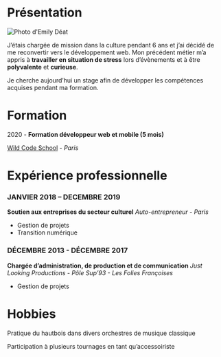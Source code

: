 # Présentation

![Photo d'Emily Déat](https://media-exp1.licdn.com/dms/image/C4E03AQGCJ5UrogOE-w/profile-displayphoto-shrink_200_200/0?e=1590624000&v=beta&t=A98pV742KSo2UUdxlOD3VFe7GWJ6-C6vMQqloZ3vvAI)

J’étais chargée de mission dans la culture  pendant 6 ans et j’ai décidé de me reconvertir vers le développement web.
Mon précédent métier m’a appris à **travailler en situation de stress** lors d’évènements et à être **polyvalente** et **curieuse**.


Je cherche aujourd’hui un stage afin de développer les compétences acquises pendant ma formation.


# Formation

2020 - **Formation développeur web et mobile (5 mois)**

[Wild Code School](https://www.wildcodeschool.com/fr-FR) - *Paris*


# Expérience professionnelle

### JANVIER 2018 – DECEMBRE 2019 

**Soutien aux entreprises du secteur culturel**
*Auto-entrepreneur - Paris*

* Gestion de projets
* Transition numérique 


### DÉCEMBRE 2013 - DÉCEMBRE 2017

**Chargée d’administration, de production et de communication**
*Just Looking Productions - Pôle Sup’93 - Les Folies Françoises*

* Gestion de projets 


# Hobbies

Pratique du hautbois dans divers orchestres de musique classique 

Participation à plusieurs tournages en tant qu’accessoiriste
